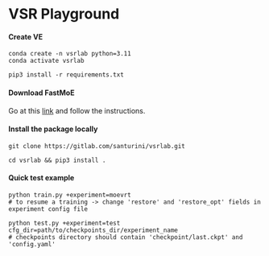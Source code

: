 # VSR Playground

#### Create VE
```
conda create -n vsrlab python=3.11
conda activate vsrlab

pip3 install -r requirements.txt
```

#### Download FastMoE
Go at this [link](https://github.com/laekov/fastmoe/blob/master/doc/installation-guide.md) and follow the instructions.

#### Install the package locally
```
git clone https://gitlab.com/santurini/vsrlab.git

cd vsrlab && pip3 install .
```

#### Quick test example
```
python train.py +experiment=moevrt
# to resume a training -> change 'restore' and 'restore_opt' fields in experiment config file 

python test.py +experiment=test cfg_dir=path/to/checkpoints_dir/experiment_name
# checkpoints directory should contain 'checkpoint/last.ckpt' and 'config.yaml'
```
